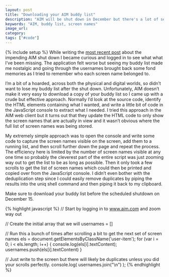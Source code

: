 ```yaml
---
layout: post
title: "Downloading your AIM buddy list"
description: "AIM will be shut down in December but there's a lot of sentimental value in the buddy list so use the following code to download it before it's lost forever."
keywords: "AIM, buddy list, screen names"
image_url:
category:
tags: ["#code"]
---
```

{% include setup %}
While writing the [most recent post](/2017/10/07/farewell-aim/) about the impending AIM shut down I became curious and logged in to see what what I’ve been missing. The application felt worse but seeing my buddy list made me nostalgic and going through the usernames brought back some fond memories as I tried to remember who each screen name belonged to.

I’m a bit of a hoarded, across both the physical and digital worlds, so didn’t want to lose my buddy list after the shut down. Unfortunately, AIM doesn’t make it very easy to download a copy of your buddy list so I came up with a crude but effective approach. Normally I’d look at the source code, identify the HTML elements containing what I wanted, and write a little bit of code in the JavaScript console to extract what I needed. I tried this approach in the AIM web client but it turns out that they update the HTML code to only show the screen names that are actually in view and it wasn’t obvious where the full list of screen names was being stored.

My extremely simple approach was to open the console and write some code to capture the screen names visible on the screen, add them to a running list, and then scroll further down the page and repeat the process. The efficiency here is limited by the number of screen names visible at any one time so probably the cleverest part of the entire script was just zooming way out to get the list to be as long as possible. Then it only took a few scrolls to get the list of screen names which could then be printed and copied over from the JavaScript console. I didn’t even bother with the deduplication step since I could easily remove duplicates by piping the results into the uniq shell command and then piping it back to my clipboard.

Make sure to download your buddy list before the scheduled shutdown on December 15.

{% highlight javascript %}
// Start by logging in to www.aim.com and zoom way out

// Create the initial array that we will
usernames = []

// Run this a bunch of times after scrolling a bit to get the next set of screen names
els = document.getElementsByClassName('user-item');
for (var i = 0; i < els.length; i++) {
    console.log(els[i].textContent);
    usernames.push(els[i].textContent)
}

// Just write to the screen but there will likely be duplicates unless you did your scrolls perfectly.
console.log( usernames.join("\n") );
{% endhighlight %}
